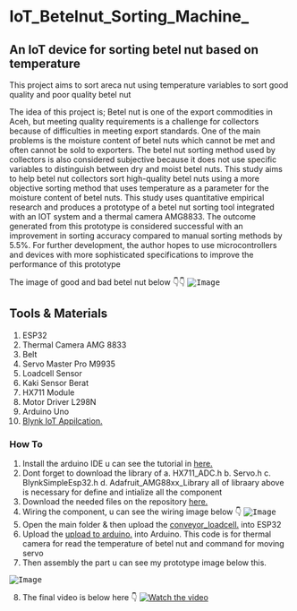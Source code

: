 # IoT_Betelnut_Sorting_Machine_

## An IoT device for sorting betel nut based on temperature
This project aims to sort areca nut using temperature variables to sort good quality and poor quality betel nut

The idea of this project is; Betel nut is one of the export commodities in Aceh, but meeting quality requirements is a challenge for collectors because of difficulties in meeting export standards. One of the main problems is the moisture content of betel nuts which cannot be met and often cannot be sold to exporters. The betel nut sorting method used by collectors is also considered subjective because it does not use specific variables to distinguish between dry and moist betel nuts. This study aims to help betel nut collectors sort high-quality betel nuts using a more objective sorting method that uses temperature as a parameter for the moisture content of betel nuts. This study uses quantitative empirical research and produces a prototype of a betel nut sorting tool integrated with an IOT system and a thermal camera AMG8833. The outcome generated from this prototype is considered successful with an improvement in sorting accuracy compared to manual sorting methods by 5.5%. For further development, the author hopes to use microcontrollers and devices with more sophisticated specifications to improve the performance of this prototype

The image of good and bad betel nut below 👇👇
<kbd><img src="(https://github.com/diidhul/IoT_Betelnut_Sorting_Machine/blob/main/Images/half%20cut%20betel%20nut%20reveal.png)" alt="Image"></kbd>

## Tools & Materials
1. ESP32
2. Thermal Camera AMG 8833
3. Belt
4. Servo Master Pro M9935
5. Loadcell Sensor
6. Kaki Sensor Berat
7. HX711 Module
8. Motor Driver L298N
9. Arduino Uno
10. <a href="https://blynk.io/">Blynk IoT Appilcation.</a>
    
### How To
1. Install the arduino IDE u can see the tutorial in <a href="https://www.instructables.com/How-to-Install-Arduino-IDE-on-Windows-10/">here.</a>
2. Dont forget to download the library of
       a. HX711_ADC.h
       b. Servo.h
       c. BlynkSimpleEsp32.h
       d. Adafruit_AMG88xx_Library
    all of libraary above is necessary for define and intialize all the component
3. Download the needed files on the repository <a href="https:www..com">here.</a>
4. Wiring the component, u can see the wiring image below 👇
   <kbd><img src="(https://github.com/diidhul/IoT_Betelnut_Sorting_Machine/blob/main/Images/wiring.png)" alt="Image"></kbd>
5. Open the main folder & then upload the <a href="Arduino/main/conveyor_loadcell_esp32.ino">conveyor_loadcell.</a> into ESP32
6. Upload the <a href="Arduino/main/upload to arduino.ino">upload to arduino.</a> into Arduino. This code is for thermal camera for read the temperature of betel nut and command for moving servo
7. Then assembly the part u can see my prototype image below this.

<kbd><img src="(https://github.com/diidhul/IoT_Betelnut_Sorting_Machine/blob/main/Images/prototype%20image.png)" alt="Image"></kbd>

8. The final video is below here 👇
[![Watch the video](https://i.stack.imgur.com/Vp2cE.png)](https://drive.google.com/file/d/11n3sChgPE0puqIlMQ7-3FpZ_oxv0y5F3/view?usp=sharing)
   
   
